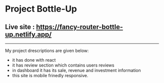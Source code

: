 # Project Bottle-Up

## Live site : https://fancy-router-bottle-up.netlify.app/

---

My project drescriptions are given below:

- it has done with react
- it has review section which contains users reviews
- in dashboard it has its sale, revenue and investment information
- this site is mobile frinedly responsive.
